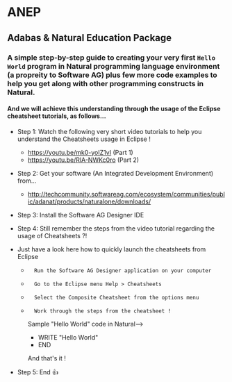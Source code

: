 # ANEP
## Adabas &amp; Natural Education Package
### A simple step-by-step guide to creating your very first `Hello World` program in Natural programming language environment (a propreity to Software AG) plus few more code examples to help you get along with other programming constructs in Natural.
#### And we will achieve this understanding through the usage of the Eclipse cheatsheet tutorials, as follows...

- Step 1: Watch the following very short video tutorials to help you understand the Cheatsheets usage in Eclipse !
    -   https://youtu.be/mk0-yoIZ1vI    (Part 1)
    -   https://youtu.be/RlA-NWKc0ro   (Part 2)
- Step 2: Get your software (An Integrated Development Environment) from...
    -   http://techcommunity.softwareag.com/ecosystem/communities/public/adanat/products/naturalone/downloads/
- Step 3: Install the Software AG Designer IDE
- Step 4: Still remember the steps from the video tutorial regarding the usage of Cheatsheets ?!

- Just have a look here how to quickly launch the cheatsheets from Eclipse
    -       Run the Software AG Designer application on your computer
    -       Go to the Eclipse menu Help > Cheatsheets
    -       Select the Composite Cheatsheet from the options menu
    -       Work through the steps from the cheatsheet !

        Sample "Hello World" code in Natural-->
        
        -   WRITE "Hello World"
        -   END
        
        And that's it !   
- Step 5: End :+1:
